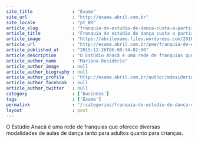 ```yaml
---
site_title               : "Exame"
site_url                 : "http://exame.abril.com.br"
site_locale              : "pt_BR"
article_slug             : "franquia-de-estudio-de-danca-custa-a-partir-de-rs-1-1-milhao"
article_title            : "Franquia de estúdio de dança custa a partir de R$ 1,1 milhão"
article_image            : "https://abrilexame.files.wordpress.com/2016/09/size_960_16_9_estudio-anaca1.jpg?quality=70&strip=all&w=960"
article_url              : "http://exame.abril.com.br/pme/franquia-de-estudio-de-danca-custa-a-partir-de-r-1-1-milhao/"
article_published_at     : "2015-12-26T06:00:34-02:00"
article_description      : "O Estúdio Anacã é uma rede de franquias que oferece diversas modalidades de aulas de dança tanto para adultos quanto para crianças."
article_author_name      : "Mariana Desidério"
article_author_image     : null
article_author_biography : null
article_author_profile   : "http://exame.abril.com.br/author/mdesiderioexame/"
article_author_facebook  : null
article_author_twitter   : null
category                 : ['business']
tags                     : ['Exame']
permalink                : "/:categories/franquia-de-estudio-de-danca-custa-a-partir-de-rs-1-1-milhao/"
layout                   : post
---
```


O Estúdio Anacã é uma rede de franquias que oferece diversas modalidades de aulas de dança tanto para adultos quanto para crianças.
